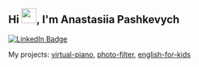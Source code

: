 ## Hi <img src="https://raw.githubusercontent.com/MartinHeinz/MartinHeinz/master/wave.gif" width="30px">, I'm Anastasiia Pashkevych

[![LinkedIn Badge](https://img.shields.io/badge/LinkedIn-Profile-informational?style=flat&logo=linkedin&logoColor=white&color=0D76A8)](https://www.linkedin.com/in/nastyapashkevich/)


My projects: [virtual-piano](https://rolling-scopes-school.github.io/nastyapashkevich-JSFE2021Q1/virtual-piano/),
[photo-filter](https://rolling-scopes-school.github.io/nastyapashkevich-JSFE2021Q1/photo-filter/),
[english-for-kids](https://rolling-scopes-school.github.io/nastyapashkevich-JSFE2021Q1/english-for-kids)

